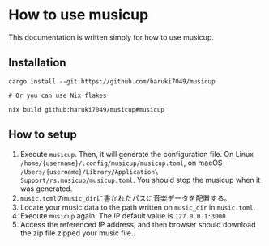 # How to use musicup

This documentation is written simply for how to use musicup.

## Installation

```shell
cargo install --git https://github.com/haruki7049/musicup

# Or you can use Nix flakes

nix build github:haruki7049/musicup#musicup
```

## How to setup

1. Execute `musicup`. Then, it will generate the configuration file. On Linux `/home/{username}/.config/musicup/musicup.toml`, on macOS `/Users/{username}/Library/Application\ Support/rs.musicup/musicup.toml`. You should stop the musicup when it was generated.
1. `music.toml`の`music_dir`に書かれたパスに音楽データを配置する。
1. Locate your music data to the path written on `music_dir` in `music.toml`.
1. Execute `musicup` again. The IP default value is `127.0.0.1:3000`
1. Access the referenced IP address, and then browser should download the zip file zipped your music file..
